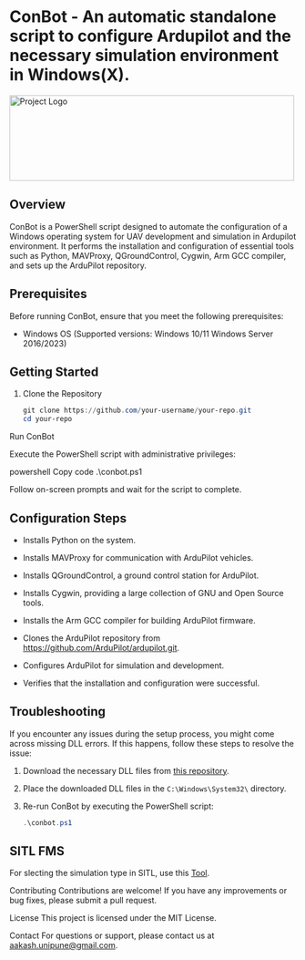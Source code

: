 # ConBot - An automatic standalone script to configure Ardupilot and the necessary simulation environment in Windows(X).

<img src="https://images.squarespace-cdn.com/content/v1/6540bd7a746edd2f17ce3c19/39dd2695-7e4e-47f3-96ec-67d9ef5f8efb/Robot+Aviation++Logo_01_DarkBlueGrad_DarkText.png" alt="Project Logo" width="500" height="150">


## Overview

ConBot is a PowerShell script designed to automate the configuration of a Windows operating system for UAV development and simulation in Ardupilot environment. It performs the installation and configuration of essential tools such as Python, MAVProxy, QGroundControl, Cygwin, Arm GCC compiler, and sets up the ArduPilot repository.

## Prerequisites

Before running ConBot, ensure that you meet the following prerequisites:

- Windows OS (Supported versions: Windows 10/11 Windows Server 2016/2023)

## Getting Started

1. Clone the Repository

   ```powershell
   git clone https://github.com/your-username/your-repo.git
   cd your-repo

Run ConBot

Execute the PowerShell script with administrative privileges:

powershell
Copy code
.\conbot.ps1


Follow on-screen prompts and wait for the script to complete.

## Configuration Steps

- Installs Python on the system.

- Installs MAVProxy for communication with ArduPilot vehicles.

- Installs QGroundControl, a ground control station for ArduPilot.

- Installs Cygwin, providing a large collection of GNU and Open Source tools.

- Installs the Arm GCC compiler for building ArduPilot firmware.

- Clones the ArduPilot repository from https://github.com/ArduPilot/ardupilot.git.

- Configures ArduPilot for simulation and development.

- Verifies that the installation and configuration were successful.

## Troubleshooting

If you encounter any issues during the setup process, you might come across missing DLL errors. If this happens, follow these steps to resolve the issue:

1. Download the necessary DLL files from [this repository](https://github.com/AtiqAakash/ConBot).
2. Place the downloaded DLL files in the `C:\Windows\System32\` directory.

3. Re-run ConBot by executing the PowerShell script:

   ```powershell
   .\conbot.ps1

## SITL FMS
For slecting the simulation type in SITL, use this [Tool](https://github.com/AtiqAakash/SITL-FMS).

Contributing
Contributions are welcome! If you have any improvements or bug fixes, please submit a pull request.

License
This project is licensed under the MIT License.

Contact
For questions or support, please contact us at aakash.unipune@gmail.com.








